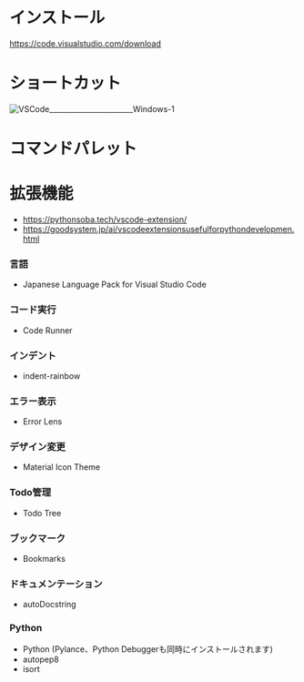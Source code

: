 # インストール
https://code.visualstudio.com/download
# ショートカット
![VSCode_______________________Windows-1](https://github.com/user-attachments/assets/31d8ebda-d3da-4f7b-bb60-ec6f626c8bbf)
# コマンドパレット
# 拡張機能
- https://pythonsoba.tech/vscode-extension/
- https://goodsystem.jp/ai/vscodeextensionsusefulforpythondevelopmen.html
### 言語
- Japanese Language Pack for Visual Studio Code
### コード実行
- Code Runner

### インデント
- indent-rainbow

### エラー表示
- Error Lens

### デザイン変更
- Material Icon Theme

### Todo管理
- Todo Tree

### ブックマーク
- Bookmarks

### ドキュメンテーション
- autoDocstring

### Python
- Python (Pylance、Python Debuggerも同時にインストールされます)
- autopep8
- isort

